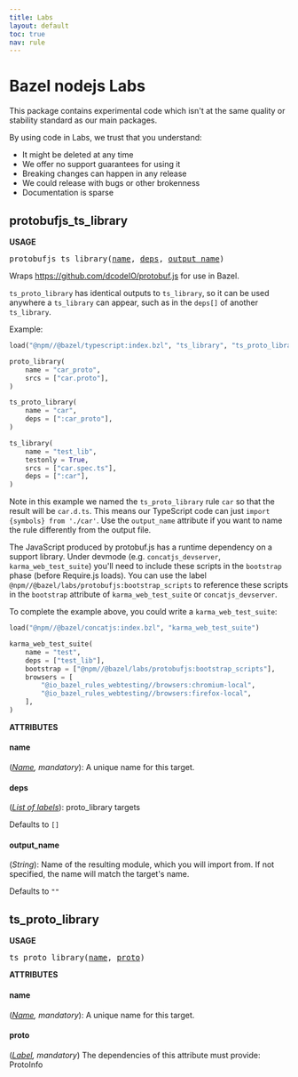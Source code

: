 ```yaml
---
title: Labs
layout: default
toc: true
nav: rule
---
```

<!-- *********************
  DO NOT EDIT THIS FILE
  It is a generated build output from Stardoc.
  Instead you must edit the .bzl file where the rules are declared,
  or possibly a markdown file next to the .bzl file
 ********************* -->
# Bazel nodejs Labs

This package contains experimental code which isn't at the same quality or stability standard as our main packages.

By using code in Labs, we trust that you understand:

- It might be deleted at any time
- We offer no support guarantees for using it
- Breaking changes can happen in any release
- We could release with bugs or other brokenness
- Documentation is sparse


## protobufjs_ts_library

**USAGE**

<pre>
protobufjs_ts_library(<a href="#protobufjs_ts_library-name">name</a>, <a href="#protobufjs_ts_library-deps">deps</a>, <a href="#protobufjs_ts_library-output_name">output_name</a>)
</pre>

Wraps https://github.com/dcodeIO/protobuf.js for use in Bazel.

`ts_proto_library` has identical outputs to `ts_library`, so it can be used anywhere
a `ts_library` can appear, such as in the `deps[]` of another `ts_library`.

Example:

```python
load("@npm//@bazel/typescript:index.bzl", "ts_library", "ts_proto_library")

proto_library(
    name = "car_proto",
    srcs = ["car.proto"],
)

ts_proto_library(
    name = "car",
    deps = [":car_proto"],
)

ts_library(
    name = "test_lib",
    testonly = True,
    srcs = ["car.spec.ts"],
    deps = [":car"],
)
```

Note in this example we named the `ts_proto_library` rule `car` so that the
result will be `car.d.ts`. This means our TypeScript code can just
`import {symbols} from './car'`. Use the `output_name` attribute if you want to
name the rule differently from the output file.

The JavaScript produced by protobuf.js has a runtime dependency on a support library.
Under devmode (e.g. `concatjs_devserver`, `karma_web_test_suite`) you'll need to include these scripts
in the `bootstrap` phase (before Require.js loads). You can use the label
`@npm//@bazel/labs/protobufjs:bootstrap_scripts` to reference these scripts
in the `bootstrap` attribute of `karma_web_test_suite` or `concatjs_devserver`.

To complete the example above, you could write a `karma_web_test_suite`:

```python
load("@npm//@bazel/concatjs:index.bzl", "karma_web_test_suite")

karma_web_test_suite(
    name = "test",
    deps = ["test_lib"],
    bootstrap = ["@npm//@bazel/labs/protobufjs:bootstrap_scripts"],
    browsers = [
        "@io_bazel_rules_webtesting//browsers:chromium-local",
        "@io_bazel_rules_webtesting//browsers:firefox-local",
    ],
)
```


**ATTRIBUTES**


<h4 id="protobufjs_ts_library-name">name</h4>

(*<a href="https://bazel.build/docs/build-ref.html#name">Name</a>, mandatory*): A unique name for this target.


<h4 id="protobufjs_ts_library-deps">deps</h4>

(*<a href="https://bazel.build/docs/build-ref.html#labels">List of labels</a>*): proto_library targets

Defaults to `[]`

<h4 id="protobufjs_ts_library-output_name">output_name</h4>

(*String*): Name of the resulting module, which you will import from.
            If not specified, the name will match the target's name.

Defaults to `""`



## ts_proto_library

**USAGE**

<pre>
ts_proto_library(<a href="#ts_proto_library-name">name</a>, <a href="#ts_proto_library-proto">proto</a>)
</pre>



**ATTRIBUTES**


<h4 id="ts_proto_library-name">name</h4>

(*<a href="https://bazel.build/docs/build-ref.html#name">Name</a>, mandatory*): A unique name for this target.


<h4 id="ts_proto_library-proto">proto</h4>

(*<a href="https://bazel.build/docs/build-ref.html#labels">Label</a>, mandatory*)  The dependencies of this attribute must provide: ProtoInfo




